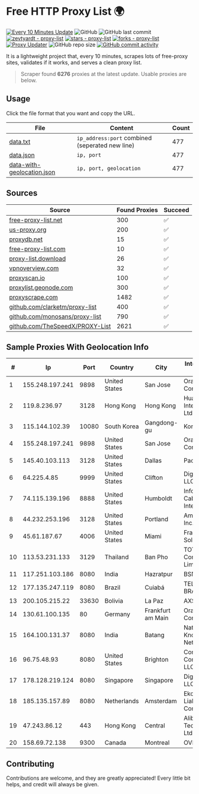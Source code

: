 
# Free HTTP Proxy List 🌍

[![Every 10 Minutes Update](https://github.com/mertguvencli/http-proxy-list/actions/workflows/main.yml/badge.svg?branch=main)](https://github.com/mertguvencli/http-proxy-list/actions/workflows/main.yml)
![GitHub](https://img.shields.io/github/license/mertguvencli/http-proxy-list)
![GitHub last commit](https://img.shields.io/github/last-commit/mertguvencli/http-proxy-list)
[![zevtyardt - proxy-list](https://img.shields.io/static/v1?label=zevtyardt&message=proxy-list&color=blue&logo=github)](https://github.com/zevtyardt/proxy-list "Go to GitHub repo")
[![stars - proxy-list](https://img.shields.io/github/stars/zevtyardt/proxy-list?style=social)](https://github.com/zevtyardt/proxy-list)
[![forks - proxy-list](https://img.shields.io/github/forks/zevtyardt/proxy-list?style=social)](https://github.com/zevtyardt/proxy-list)
[![Proxy Updater](https://github.com/zevtyardt/proxy-list/workflows/Proxy%20Updater/badge.svg)](https://github.com/zevtyardt/proxy-list/actions?query=workflow:"Proxy+Updater")
![GitHub repo size](https://img.shields.io/github/repo-size/zevtyardt/proxy-list)
[![GitHub commit activity](https://img.shields.io/github/commit-activity/m/zevtyardt/proxy-list?logo=commits)](https://github.com/zevtyardt/proxy-list/commits/main)

It is a lightweight project that, every 10 minutes, scrapes lots of free-proxy sites, validates if it works, and serves a clean proxy list.

> Scraper found **6276** proxies at the latest update. Usable proxies are below.

## Usage

Click the file format that you want and copy the URL.

|File|Content|Count|
|----|-------|-----|
|[data.txt](https://raw.githubusercontent.com/mertguvencli/http-proxy-list/main/proxy-list/data.txt)|`ip_address:port` combined (seperated new line)|477|
|[data.json](https://raw.githubusercontent.com/mertguvencli/http-proxy-list/main/proxy-list/data.json)|`ip, port`|477|
|[data-with-geolocation.json](https://raw.githubusercontent.com/mertguvencli/http-proxy-list/main/proxy-list/data-with-geolocation.json)|`ip, port, geolocation`|477|

## Sources

|Source|Found Proxies|Succeed|
|------|-------------|-------|
|[free-proxy-list.net](https://free-proxy-list.net)|300|✅|
|[us-proxy.org](https://www.us-proxy.org)|200|✅|
|[proxydb.net](http://proxydb.net)|15|✅|
|[free-proxy-list.com](https://free-proxy-list.com/?page=&port=&type%5B%5D=http&type%5B%5D=https&up_time=0&search=Search)|10|✅|
|[proxy-list.download](https://www.proxy-list.download/HTTP)|26|✅|
|[vpnoverview.com](https://vpnoverview.com/privacy/anonymous-browsing/free-proxy-servers)|32|✅|
|[proxyscan.io](https://www.proxyscan.io)|100|✅|
|[proxylist.geonode.com](https://proxylist.geonode.com/api/proxy-list?limit=300&page=1&sort_by=lastChecked&sort_type=desc&protocols=http,https)|300|✅|
|[proxyscrape.com](https://api.proxyscrape.com/v2/?request=displayproxies&protocol=http&timeout=10000&country=all&ssl=all&anonymity=all)|1482|✅|
|[github.com/clarketm/proxy-list](https://raw.githubusercontent.com/clarketm/proxy-list/master/proxy-list-raw.txt)|400|✅|
|[github.com/monosans/proxy-list](https://raw.githubusercontent.com/monosans/proxy-list/main/proxies/http.txt)|790|✅|
|[github.com/TheSpeedX/PROXY-List](https://raw.githubusercontent.com/TheSpeedX/PROXY-List/master/http.txt)|2621|✅|


## Sample Proxies With Geolocation Info

|#|Ip|Port|Country|City|Internet Service Provider|
|-|--|----|-------|----|-------------------------|
|1|155.248.197.241|9898|United States|San Jose|Oracle Corporation|
|2|119.8.236.97|3128|Hong Kong|Hong Kong|Huawei International Pte. Ltd.|
|3|115.144.102.39|10080|South Korea|Gangdong-gu|Korea Telecom|
|4|155.248.197.241|9898|United States|San Jose|Oracle Corporation|
|5|145.40.103.113|3128|United States|Dallas|Packet Host, Inc.|
|6|64.225.4.85|9999|United States|Clifton|DigitalOcean, LLC|
|7|74.115.139.196|8888|United States|Humboldt|Infostructure Cable and Internet|
|8|44.232.253.196|3128|United States|Portland|Amazon.com, Inc.|
|9|45.61.187.67|4006|United States|Miami|FranTech Solutions|
|10|113.53.231.133|3129|Thailand|Ban Pho|TOT Public Company Limited|
|11|117.251.103.186|8080|India|Hazratpur|BSNL Internet|
|12|177.135.247.119|8080|Brazil|Cuiabá|TELEFÔNICA BRASIL S.A|
|13|200.105.215.22|33630|Bolivia|La Paz|AXS Bolivia S. A.|
|14|130.61.100.135|80|Germany|Frankfurt am Main|Oracle Corporation|
|15|164.100.131.37|8080|India|Batang|National Knowledge Network|
|16|96.75.48.93|8080|United States|Brighton|Comcast Cable Communications, LLC|
|17|178.128.219.124|8080|Singapore|Singapore|DigitalOcean, LLC|
|18|185.135.157.89|8080|Netherlands|Amsterdam|Ekotrans Limited Liability Company|
|19|47.243.86.12|443|Hong Kong|Central|Alibaba (US) Technology Co., Ltd.|
|20|158.69.72.138|9300|Canada|Montreal|OVH SAS|



## Contributing

Contributions are welcome, and they are greatly appreciated! Every
little bit helps, and credit will always be given.

